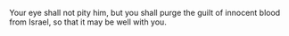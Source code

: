 Your eye shall not pity him, but you shall purge the guilt of innocent blood from Israel, so that it may be well with you.
